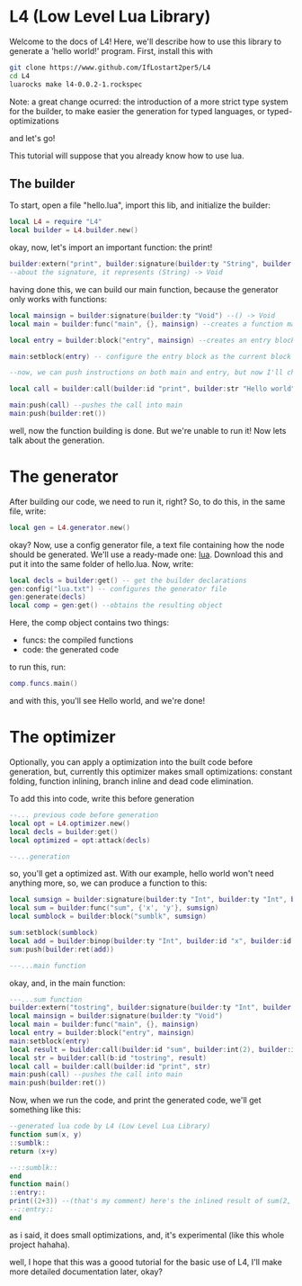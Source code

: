 # L4 (Low Level Lua Library)

Welcome to the docs of L4! Here, we'll describe how to use this library to generate a 'hello world!' program.
First, install this with

```sh
git clone https://www.github.com/IfLostart2per5/L4
cd L4
luarocks make l4-0.0.2-1.rockspec
```

Note: a great change ocurred: the introduction of a more strict type system for the builder, to make easier the generation for typed languages, or typed-optimizations

and let's go!

This tutorial will suppose that you already know how to use lua.

## The builder

To start, open a file "hello.lua", import this lib, and initialize the builder:

```lua
local L4 = require "L4"
local builder = L4.builder.new()
```

okay, now, let's import an important function: the print!
```lua
builder:extern("print", builder:signature(builder:ty "String", builder:ty "Void")) -- this doesn't load it instantly. Instead, the generator will take care of this
--about the signature, it represents (String) -> Void

```

having done this, we can build our main function, because the generator only works with functions:

```lua
local mainsign = builder:signature(builder:ty "Void") --() -> Void
local main = builder:func("main", {}, mainsign) --creates a function main with no parameters

local entry = builder:block("entry", mainsign) --creates an entry block, with tje signature of the function for return-checking reasons (yes, quite based on llvm)

main:setblock(entry) -- configure the entry block as the current block of function

--now, we can push instructions on both main and entry, but now I'll choose the main

local call = builder:call(builder:id "print", builder:str "Hello world") -- creates a call, where the first argument is the caller, and the rest are arguments to the caller

main:push(call) --pushes the call into main
main:push(builder:ret())
```


well, now the function building is done. But we're unable to run it! Now lets talk about the generation.


# The generator

After building our code, we need to run it, right? So, to do this, in the same file, write:

```lua
local gen = L4.generator.new()
```

okay? Now, use a config generator file, a text file containing how the node should be generated. We'll use a ready-made one: [lua](./generators/lua.txt). Download this and put it into the same folder of hello.lua.
Now, write:

```lua
local decls = builder:get() -- get the builder declarations
gen:config("lua.txt") -- configures the generator file
gen:generate(decls)
local comp = gen:get() --obtains the resulting object
```

Here, the comp object contains two things:

- funcs: the compiled functions
- code: the generated code

to run this, run:

```lua
comp.funcs.main()
```

and with this, you'll see Hello world, and we're done!

# The optimizer

Optionally, you can apply a optimization into the built code before generation, but, currently this optimizer makes small optimizations: constant folding, function inlining, branch inline and dead code elimination.

To add this into code, write this before generation

```lua
--... previous code before generation
local opt = L4.optimizer.new()
local decls = builder:get()
local optimized = opt:attack(decls)

--...generation
```

so, you'll get a optimized ast. With our example, hello world won't need anything more, so, we can produce a function to this:

```lua
local sumsign = builder:signature(builder:ty "Int", builder:ty "Int", builder:ty "Int") -- (Int, Int) -> Int
local sum = builder:func("sum", {'x', 'y'}, sumsign)
local sumblock = builder:block("sumblk", sumsign)

sum:setblock(sumblock)
local add = builder:binop(builder:ty "Int", builder:id "x", builder:id "y", "+")
sum:push(builder:ret(add))

---...main function
```

okay, and, in the main function:

```lua
---...sum function
builder:extern("tostring", builder:signature(builder:ty "Int", builder:ty "String")) --due to the new type system, this is necessary. and the type is (Imt) -> String.
local mainsign = builder:signature(builder:ty "Void")
local main = builder:func("main", {}, mainsign)
local entry = builder:block("entry", mainsign)            
main:setblock(entry)              
local result = builder:call(builder:id "sum", builder:int(2), builder:int(3))
local str = builder:call(b:id "tostring", result)
local call = builder:call(builder:id "print", str)
main:push(call) --pushes the call into main
main:push(builder:ret())
```

Now, when we run the code, and print the generated code, we'll get something like this:

```lua
--generated lua code by L4 (Low Level Lua Library)
function sum(x, y)
::sumblk::
return (x+y)

--::sumblk::
end
function main()
::entry::
print((2+3)) --(that's my comment) here's the inlined result of sum(2, 3) 
--::entry::
end
```

as i said, it does small optimizations, and, it's experimental (like this whole project hahaha).

well, I hope that this was a goood tutorial for the basic use of L4, I'll make more detailed documentation later, okay?
